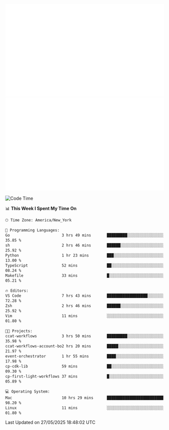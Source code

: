 <a href="https://github.com/jstrieb/github-stats">
 
![](https://github.com/evanhuang117/github-stats/blob/master/generated/overview.svg)
![](https://github.com/evanhuang117/github-stats/blob/master/generated/languages.svg)

</a>

<!--START_SECTION:waka-->
![Code Time](http://img.shields.io/badge/Code%20Time-886%20hrs-blue)

📊 **This Week I Spent My Time On** 

```text
🕑︎ Time Zone: America/New_York

💬 Programming Languages: 
Go                       3 hrs 49 mins       █████████░░░░░░░░░░░░░░░░   35.85 % 
sh                       2 hrs 46 mins       ██████░░░░░░░░░░░░░░░░░░░   25.92 % 
Python                   1 hr 23 mins        ███░░░░░░░░░░░░░░░░░░░░░░   13.00 % 
TypeScript               52 mins             ██░░░░░░░░░░░░░░░░░░░░░░░   08.24 % 
Makefile                 33 mins             █░░░░░░░░░░░░░░░░░░░░░░░░   05.21 % 

🔥 Editors: 
VS Code                  7 hrs 43 mins       ██████████████████░░░░░░░   72.28 % 
Zsh                      2 hrs 46 mins       ██████░░░░░░░░░░░░░░░░░░░   25.92 % 
Vim                      11 mins             ░░░░░░░░░░░░░░░░░░░░░░░░░   01.80 % 

🐱‍💻 Projects: 
ccat-workflows           3 hrs 50 mins       █████████░░░░░░░░░░░░░░░░   35.98 % 
ccat-workflows-account-bo2 hrs 20 mins       █████░░░░░░░░░░░░░░░░░░░░   21.97 % 
event-orchestrator       1 hr 55 mins        ████░░░░░░░░░░░░░░░░░░░░░   17.98 % 
cp-cdk-lib               59 mins             ██░░░░░░░░░░░░░░░░░░░░░░░   09.30 % 
cp-first-light-workflows 37 mins             █░░░░░░░░░░░░░░░░░░░░░░░░   05.89 % 

💻 Operating System: 
Mac                      10 hrs 29 mins      █████████████████████████   98.20 % 
Linux                    11 mins             ░░░░░░░░░░░░░░░░░░░░░░░░░   01.80 % 
```


 Last Updated on 27/05/2025 18:48:02 UTC
<!--END_SECTION:waka-->
